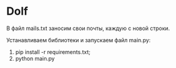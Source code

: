 # Dolf

В файл mails.txt заносим свои почты, каждую с новой строки.

Устанавливаем библиотеки и запускаем файл main.py:
1. pip install -r requirements.txt;
2. python main.py
